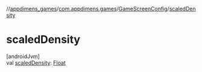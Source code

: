 //[appdimens_games](../../../index.md)/[com.appdimens.games](../index.md)/[GameScreenConfig](index.md)/[scaledDensity](scaled-density.md)

# scaledDensity

[androidJvm]\
val [scaledDensity](scaled-density.md): [Float](https://kotlinlang.org/api/core/kotlin-stdlib/kotlin/-float/index.html)